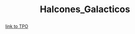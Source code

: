 # <p align="center" >Halcones_Galacticos </p>
[link to TPO](https://github.com/Ingenieria-de-Software-ITAM-2020/Halcones_Galacticos/blob/main/TPO.md)
